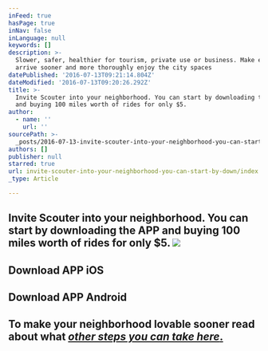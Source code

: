 ```yaml
---
inFeed: true
hasPage: true
inNav: false
inLanguage: null
keywords: []
description: >-
  Slower, safer, healthier for tourism, private use or business. Make everyone
  arrive sooner and more thoroughly enjoy the city spaces
datePublished: '2016-07-13T09:21:14.804Z'
dateModified: '2016-07-13T09:20:26.292Z'
title: >-
  Invite Scouter into your neighborhood. You can start by downloading the APP
  and buying 100 miles worth of rides for only $5. 
author:
  - name: ''
    url: ''
sourcePath: >-
  _posts/2016-07-13-invite-scouter-into-your-neighborhood-you-can-start-by-down.md
authors: []
publisher: null
starred: true
url: invite-scouter-into-your-neighborhood-you-can-start-by-down/index.html
_type: Article

---
```

## Invite Scouter into your neighborhood. You can start by downloading the APP and buying 100 miles worth of rides for only $5\. ![](https://the-grid-user-content.s3-us-west-2.amazonaws.com/994226d2-31bb-43e3-89f4-25df214a3de0.png)

## Download APP iOS

## Download APP Android

## To make your neighborhood lovable sooner read about what [_other steps you can take here_.][0]

[0]: null
